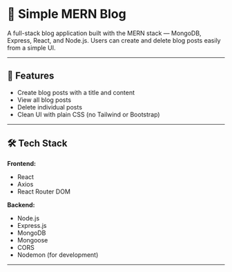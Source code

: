 # 📝 Simple MERN Blog

A full-stack blog application built with the MERN stack — MongoDB, Express, React, and Node.js. Users can create and delete blog posts easily from a simple UI.

---

## 🚀 Features

- Create blog posts with a title and content
- View all blog posts
- Delete individual posts
- Clean UI with plain CSS (no Tailwind or Bootstrap)

---

## 🛠️ Tech Stack

**Frontend:**
- React
- Axios
- React Router DOM

**Backend:**
- Node.js
- Express.js
- MongoDB
- Mongoose
- CORS
- Nodemon (for development)

---



